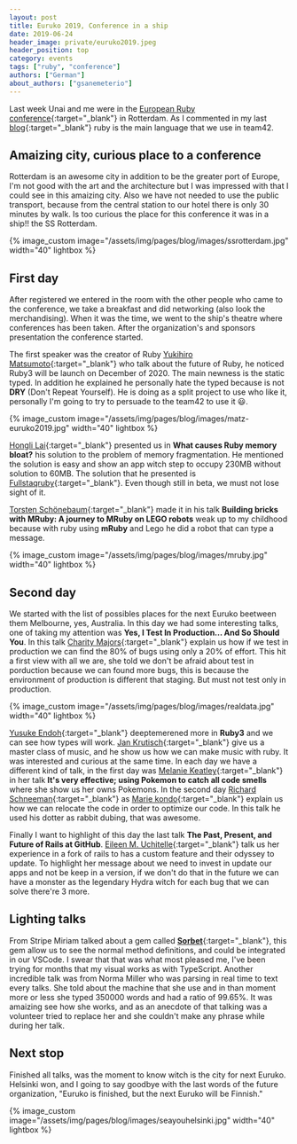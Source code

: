 ```yaml
---
layout: post
title: Euruko 2019, Conference in a ship
date: 2019-06-24
header_image: private/euruko2019.jpeg
header_position: top
category: events
tags: ["ruby", "conference"]
authors: ["German"]
about_authors: ["gsanemeterio"]
---
```


Last week Unai and me were in the [European Ruby conference](https://euruko2019.org/){:target="_blank"} in Rotterdam. As I commented in my last [blog](https://developer.epages.com/blog/tech-stories/how-i-became-fond-of-ruby-on-rails-as-a-javascript-developer/){:target="_blank"} ruby is the main language that we use in team42.

## Amaizing city, curious place to a conference

Rotterdam is an awesome city in addition to be the greater port of Europe, I'm not good with the art and the architecture but I was impressed with that I could see in this amaizing city. Also we have not needed to use the public transport, because from the central station to our hotel there is only 30 minutes by walk. Is too curious the place for this conference it was in a ship!! the SS Rotterdam.

{% image_custom image="/assets/img/pages/blog/images/ssrotterdam.jpg" width="40" lightbox %}

## First day

After registered we entered in the room with the other people who came to the conference, we take a breakfast and did networking (also look the merchandising). When it was the time, we went to the ship's theatre where conferences has been taken. After the organization's and sponsors presentation the conference started.

The first speaker was the creator of Ruby [Yukihiro Matsumoto](https://github.com/matz){:target="_blank"} who talk about the future of Ruby, he noticed Ruby3 will be launch on December of 2020. The main newness is the static typed. In addition he explained he personally hate the typed because is not **DRY** (Don't Repeat Yourself). He is doing as a split project to use who like it, personally I'm going to try to persuade to the team42 to use it 😃.

{% image_custom image="/assets/img/pages/blog/images/matz-euruko2019.jpg" width="40" lightbox %}

[Hongli Lai](https://twitter.com/honglilai){:target="_blank"} presented us in **What causes Ruby memory bloat?** his solution to the problem of memory fragmentation. He mentioned the solution is easy and show an app witch step to occupy  230MB without solution to 60MB. The solution that he presented is [Fullstaqruby](https://fullstaqruby.org){:target="_blank"}. Even though still in beta, we must not lose sight of it.

[Torsten Schönebaum](https://twitter.com/radlepunktde){:target="_blank"} made it in his talk **Building bricks with MRuby: A journey to MRuby on LEGO robots** weak up to my childhood because with ruby using  **mRuby** and Lego he did a robot that can type a message.

{% image_custom image="/assets/img/pages/blog/images/mruby.jpg" width="40" lightbox %}

## Second day

We started with the list of possibles places for the next Euruko beetween them Melbourne, yes, Australia. In this day we had some interesting talks, one of taking my attention was **Yes, I Test In Production... And So Should You**. In this talk [Charity Majors](https://twitter.com/mipsytipsy){:target="_blank"} explain us how if we test in production we can find the 80% of bugs using only a 20% of effort. This hit a first view with all we are, she told we don't be afraid about test in porduction because we can found more bugs, this is because the environment of production is different that staging. But must not test only in production.

{% image_custom image="/assets/img/pages/blog/images/realdata.jpg" width="40" lightbox %}

[Yusuke Endoh](https://twitter.com/mametter){:target="_blank"} deeptemerened more in **Ruby3** and we can see how types will work. [Jan Krutisch](https://twitter.com/halfbyte){:target="_blank"} give us a master class of music, and he show us how we can make music with ruby. It was interested and curious at the same time. In each day we have a different kind of talk, in the first day was [Melanie Keatley](https://twitter.com/Keatley){:target="_blank"} in her talk **It's very effective; using Pokemon to catch all code smells** where she show us her owns Pokemons. In the second day [Richard Schneeman](https://twitter.com/schneems){:target="_blank"} as [Marie kondo](https://twitter.com/mariekondo){:target="_blank"} explain us how we can relocate the code in order to optimize our code. In this talk he used his dotter as rabbit dubing, that was awesome.

Finally I want to highlight of this day the last talk **The Past, Present, and Future of Rails at GitHub**. [Eileen M. Uchitelle](https://twitter.com/eileencodes){:target="_blank"} talk us her experience in a fork of rails to has a custom feature and their odyssey to update. To highlight her message about we need to invest in update our apps and not be keep in a version, if we don't do that in the future we can have a monster as the legendary Hydra witch for each bug that we can solve there're 3 more.

## Lighting talks

From Stripe Miriam talked about a gem called [**Sorbet**](https://sorbet.org/){:target="_blank"}, this gem allow us to see the normal method definitions, and could be integrated in our VSCode. I swear that that was what most pleased me, I've been trying for months that my visual works as with TypeScript. Another incredible talk was from Norma Miller who was parsing in real time to text every talks. She told about the machine that she use and in than moment more or less she typed 350000 words and had a ratio of 99.65%. It was amaizing see how she works, and as an anecdote of that talking was a volunteer tried to replace her and she couldn't make any phrase while during her talk.

## Next stop

Finished all talks, was the moment to know witch is the city for next Euruko. Helsinki won, and I going to say goodbye with the last words of the future organization, "Euruko is finished, but the next Euruko will be Finnish."

{% image_custom image="/assets/img/pages/blog/images/seayouhelsinki.jpg" width="40" lightbox %}
